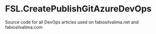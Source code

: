 # FSL.CreatePublishGitAzureDevOps
Source code for all DevOps articles used on fabiosilvalima.net and fabiosilvalima.com
